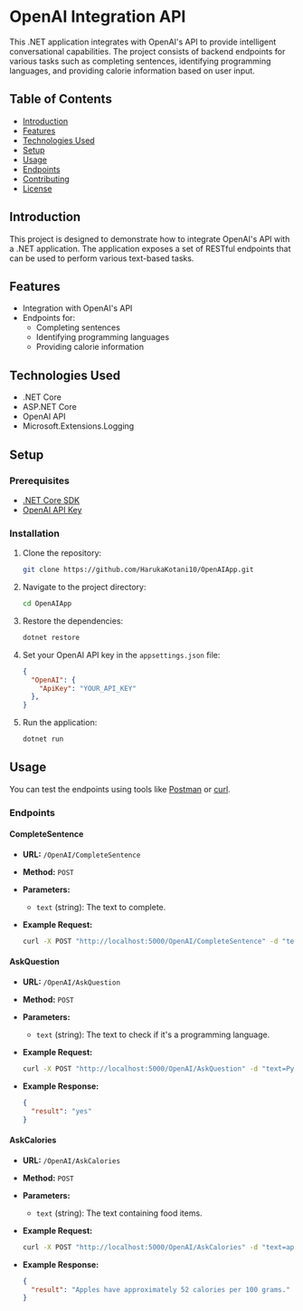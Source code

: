 # OpenAI Integration API

This .NET application integrates with OpenAI's API to provide intelligent conversational capabilities. The project consists of backend endpoints for various tasks such as completing sentences, identifying programming languages, and providing calorie information based on user input.

## Table of Contents

- [Introduction](#introduction)
- [Features](#features)
- [Technologies Used](#technologies-used)
- [Setup](#setup)
- [Usage](#usage)
- [Endpoints](#endpoints)
- [Contributing](#contributing)
- [License](#license)

## Introduction

This project is designed to demonstrate how to integrate OpenAI's API with a .NET application. The application exposes a set of RESTful endpoints that can be used to perform various text-based tasks.

## Features

- Integration with OpenAI's API
- Endpoints for:
  - Completing sentences
  - Identifying programming languages
  - Providing calorie information

## Technologies Used

- .NET Core
- ASP.NET Core
- OpenAI API
- Microsoft.Extensions.Logging

## Setup

### Prerequisites

- [.NET Core SDK](https://dotnet.microsoft.com/download)
- [OpenAI API Key](https://www.openai.com/api/)

### Installation

1. Clone the repository:

    ```sh
    git clone https://github.com/HarukaKotani10/OpenAIApp.git
    ```

2. Navigate to the project directory:

    ```sh
    cd OpenAIApp
    ```

3. Restore the dependencies:

    ```sh
    dotnet restore
    ```

4. Set your OpenAI API key in the `appsettings.json` file:

    ```json
    {
      "OpenAI": {
        "ApiKey": "YOUR_API_KEY"
      },
    }
    ```

5. Run the application:

    ```sh
    dotnet run
    ```

## Usage

You can test the endpoints using tools like [Postman](https://www.postman.com/) or [curl](https://curl.se/).

### Endpoints

#### CompleteSentence

- **URL:** `/OpenAI/CompleteSentence`
- **Method:** `POST`
- **Parameters:**
  - `text` (string): The text to complete.
- **Example Request:**

    ```sh
    curl -X POST "http://localhost:5000/OpenAI/CompleteSentence" -d "text=Hello, world!"
    ```

#### AskQuestion

- **URL:** `/OpenAI/AskQuestion`
- **Method:** `POST`
- **Parameters:**
  - `text` (string): The text to check if it's a programming language.
- **Example Request:**

    ```sh
    curl -X POST "http://localhost:5000/OpenAI/AskQuestion" -d "text=Python"
    ```

- **Example Response:**

    ```json
    {
      "result": "yes"
    }
    ```

#### AskCalories

- **URL:** `/OpenAI/AskCalories`
- **Method:** `POST`
- **Parameters:**
  - `text` (string): The text containing food items.
- **Example Request:**

    ```sh
    curl -X POST "http://localhost:5000/OpenAI/AskCalories" -d "text=apple"
    ```
    
- **Example Response:**

    ```json
    {
      "result": "Apples have approximately 52 calories per 100 grams."
    }
    ```
    

